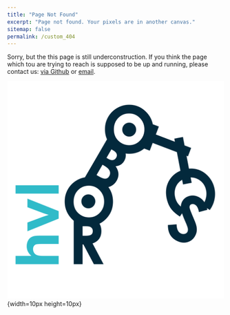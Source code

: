 ```yaml
---
title: "Page Not Found"
excerpt: "Page not found. Your pixels are in another canvas."
sitemap: false
permalink: /custom_404
---
```

Sorry, but the this page is still underconstruction. If you think the page which tou are trying to reach is supposed to be up and running, please contact us: [via Github](https://github.com/frdedynamics) or [email](robotikklabben-Forde@hvl.no).

![image tooltip here](/assets/images/hvlRobotics_logo.png){width=10px height=10px}


